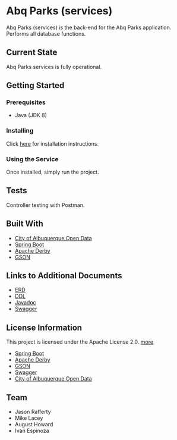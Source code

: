 # Abq Parks (services)
Abq Parks (services) is the back-end for the Abq Parks application. Performs all database functions.

## Current State
Abq Parks services is fully operational. 

## Getting Started
### Prerequisites 
* Java (JDK 8)

### Installing
Click [here](docs/installation.md) for installation instructions.

### Using the Service
Once installed, simply run the project.

## Tests
Controller testing with Postman.

## Built With
* [City of Albuquerque Open Data](https://www.cabq.gov/abq-data)
* [Spring Boot](https://spring.io/projects/spring-boot)
* [Apache Derby](https://db.apache.org/derby/index.html)
* [GSON](https://sites.google.com/site/gson/)

## Links to Additional Documents
* [ERD](docs/Parks%20ERD.pdf)
* [DDL](docs/DDL.sql)
* [Javadoc](docs/api/index.html)
* [Swagger](docs/rest-api.md)

## License Information
This project is licensed under the Apache License 2.0. [more](https://github.com/abq-parks/services/blob/master/LICENSE)  
* [Spring Boot](https://github.com/spring-projects/spring-boot#license)
* [Apache Derby](https://db.apache.org/derby/license.html)
* [GSON](https://github.com/google/gson#license)
* [Swagger](https://swagger.io/license/)
* [City of Albuquerque Open Data](https://www.cabq.gov/abq-data/abq-data-disclaimer-1)

## Team
* Jason Rafferty
* Mike Lacey
* August Howard
* Ivan Espinoza

